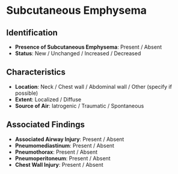 
# Subcutaneous Emphysema

## Identification

- **Presence of Subcutaneous Emphysema**: Present / Absent
- **Status**: New / Unchanged / Increased / Decreased

## Characteristics

- **Location**: Neck / Chest wall / Abdominal wall / Other (specify if possible)
- **Extent**: Localized / Diffuse
- **Source of Air**: Iatrogenic / Traumatic / Spontaneous

## Associated Findings

- **Associated Airway Injury**: Present / Absent
- **Pneumomediastinum**: Present / Absent
- **Pneumothorax**: Present / Absent
- **Pneumoperitoneum**: Present / Absent
- **Chest Wall Injury**: Present / Absent
